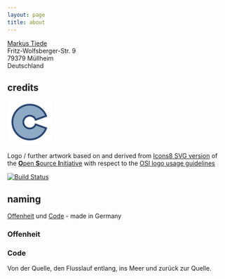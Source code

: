 ```yaml
---
layout: page
title: about
---
```


[Markus Tiede](https://github.com/MarkusTiede/about/blob/master/me.md#markus-tiede) <br>
Fritz-Wolfsberger-Str. 9 <br>
79379 Müllheim <br>
Deutschland

## credits
![Logo](/assets/img/open-code-logo-100x100.png)

Logo / further artwork based on and derived from [Icons8 SVG version](https://icons8.com/icon/23872/Open-Source) of the [**O**pen **S**ource **I**nitiative](https://opensource.org) with respect to the [OSI logo usage guidelines](https://opensource.org/logo-usage-guidelines)

[![Build Status](https://travis-ci.org/open-co-de/open-co-de.github.io.svg)](https://travis-ci.org/open-co-de/open-co-de.github.io)

## naming
[Offenheit](#offenheit) und [Code](#code) - made in Germany

### Offenheit

### Code
Von der Quelle, den Flusslauf entlang, ins Meer und zurück zur Quelle.